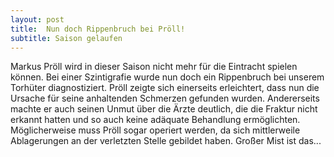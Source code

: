 ```yaml
---
layout: post
title:  Nun doch Rippenbruch bei Pröll!
subtitle: Saison gelaufen
---
```


Markus Pröll wird in dieser Saison nicht mehr für die Eintracht spielen können. Bei einer Szintigrafie wurde nun doch ein Rippenbruch bei unserem Torhüter diagnostiziert. Pröll zeigte sich einerseits erleichtert, dass nun die Ursache für seine anhaltenden Schmerzen gefunden wurden. Andererseits machte er auch seinen Unmut über die Ärzte deutlich, die die Fraktur nicht erkannt hatten und so auch keine adäquate Behandlung ermöglichten. Möglicherweise muss Pröll sogar operiert werden, da sich mittlerweile Ablagerungen an der verletzten Stelle gebildet haben. Großer Mist ist das...


